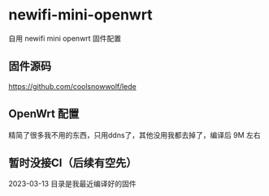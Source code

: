 # newifi-mini-openwrt

自用 newifi mini openwrt 固件配置

## 固件源码

<https://github.com/coolsnowwolf/lede>

## OpenWrt 配置

精简了很多我不用的东西，只用ddns了，其他没用我都去掉了，编译后 9M 左右

## 暂时没接CI（后续有空先）

2023-03-13 目录是我最近编译好的固件
